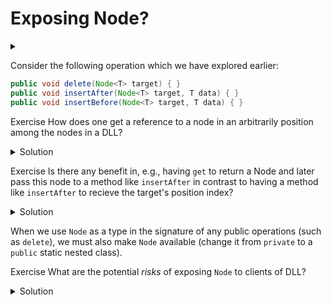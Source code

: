# Exposing Node?

<div id="outcomes"><details><summary></summary>

* Understand the potential risks of exposing the Node inner class.

</details></div>

Consider the following operation which we have explored earlier:

```java
public void delete(Node<T> target) { }
public void insertAfter(Node<T> target, T data) { }
public void insertBefore(Node<T> target, T data) { }
```

<span class="tag">Exercise</span> How does one get a reference to a node in an arbitrarily position among the nodes in a DLL?

<details class="solution" data-release="Oct 4, 2023 17:00:00">
<summary>Solution</summary>

We can update the `get` method to return a reference to a node at the target position.

```diff
- public T get(int index) { }
+ public Node<T> get(int index) { }
```

We can also update the following methods to return a reference to a newly inserted node.

```diff
- public void addFirst (T data) { }
+ public Node<T> addFirst (T data) { }

- public void addLast(T data) { }
+ public Node<T> addLast(T data) { }
```

</details>

<span class="tag">Exercise</span> Is there any benefit in, e.g., having `get` to return a Node and later pass this node to a method like `insertAfter` in contrast to having a method like `insertAfter` to recieve the target's position index?

<details class="solution" data-release="Oct 4, 2023 17:00:00">
<summary>Solution</summary>

Imagine this contrived example:

```java
Node<T> node = get(3);
insertAfter(node, 4);
insertBefore(node, 2);
delete(node);
```

In contrast to:

```java
insertAfter(3, 4);
insertBefore(3, 2);
delete(3);
```

In the first snippet, the $$\Omicron(n)$$ search to find the node at index 3 happens once when we call `get`. On the other hand, in the secon snippet, the linear search happens for each operation.

</details>


When we use `Node` as a type in the signature of any public operations (such as `delete`), we must also make `Node` available (change it from `private` to a `public` static nested class).

<span class="tag">Exercise</span> What are the potential _risks_ of exposing `Node` to clients of DLL?

<details class="solution" data-release="Oct 4, 2023 17:00:00">
<summary>Solution</summary>

A deviant client can change the value stored at a node and change the `next`/`prev` pointers. The latter will corrupt the data structure.

</details>
